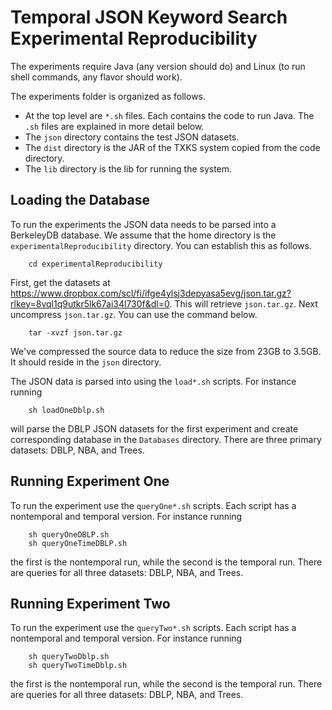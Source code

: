 # Temporal JSON Keyword Search Experimental Reproducibility
The experiments require Java (any version should do) and Linux (to run shell commands, any flavor should work). 

The experiments folder is organized as follows.

 - At the top level are `*.sh` files.  Each contains the code to run Java.   The `.sh` files are explained in more detail below.
 - The `json` directory contains the test JSON datasets.
 - The `dist` directory is the JAR of the TXKS system copied from the code directory.
 - The `lib` directory is the lib for running the system.

## Loading the Database
To run the experiments the JSON data needs to be parsed into a BerkeleyDB database.  We assume that the home directory is the `experimentalReproducibility` directory.  You can establish this as follows.
```
    cd experimentalReproducibility
```
First, get the datasets at https://www.dropbox.com/scl/fi/ifge4ylsj3depyasa5evg/json.tar.gz?rlkey=8vql1q9utkr5lk67ai34l730f&dl=0.  This will retrieve  `json.tar.gz`.  Next uncompress `json.tar.gz`.  You can use the command below.
```
    tar -xvzf json.tar.gz
```
We've compressed the source data to reduce the size from 23GB to 3.5GB.  It should reside in the `json` directory.

The JSON data is parsed into using the `load*.sh` scripts.  For instance running
```
    sh loadOneDblp.sh
```
will parse the DBLP JSON datasets for the first experiment and create corresponding database in the `Databases` directory.  There are three primary datasets: DBLP, NBA, and Trees.

## Running Experiment One
To run the experiment use the `queryOne*.sh` scripts.  Each script has a nontemporal and temporal version.  For instance running
```
    sh queryOneDBLP.sh
    sh queryOneTimeDBLP.sh
```
the first is the nontemporal run, while the second is the temporal run.  There are queries for all three datasets: DBLP, NBA, and Trees. 

## Running Experiment Two
To run the experiment use the `queryTwo*.sh` scripts.  Each script has a nontemporal and temporal version.  For instance running
```
    sh queryTwoDblp.sh
    sh queryTwoTimeDblp.sh
```
the first is the nontemporal run, while the second is the temporal run.  There are queries for all three datasets: DBLP, NBA, and Trees. 
